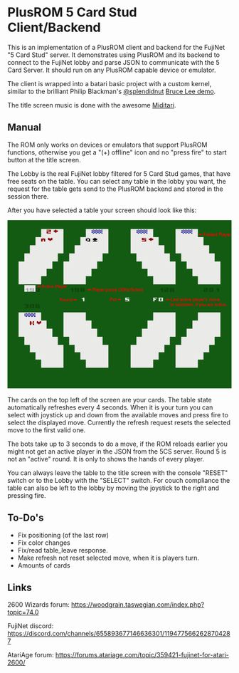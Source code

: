 # PlusROM 5 Card Stud Client/Backend

This is an implementation of a PlusROM client and backend for the FujiNet "5 Card Stud" server. It demonstrates using PlusROM and its backend to connect to the FujiNet lobby and parse JSON to communicate with the 5 Card Server. It should run on any PlusROM capable device or emulator.

The client is wrapped into a batari basic project with a custom kernel, similar to the brilliant Philip Blackman's [@splendidnut](https://forums.atariage.com/profile/42568-splendidnut/) [Bruce Lee demo](https://forums.atariage.com/topic/361350-brucelee-2600-rough-demo-in-bataribasic/).

The title screen music is done with the awesome [Miditari](https://forums.atariage.com/topic/297927-miditari-midi-to-tia-converter-tool).


## Manual
The ROM only works on devices or emulators that support PlusROM functions, otherwise you get a "(+) offline" icon and no "press fire" to start button at the title screen.

The Lobby is the real FujiNet lobby filtered for 5 Card Stud games, that have free seats on the table. You can select any table in the lobby you want, the request for the table gets send to the PlusROM backend and stored in the session there.

After you have selected a table your screen should look like this:

![Screen Shoot](images/screenshot.png)

The cards on the top left of the screen are your cards. The table state automatically refreshes every 4 seconds. When it is your turn you can select with joystick up and down from the available moves and press fire to select the displayed move. Currently the refresh request resets the selected move to the first valid one. 

The bots take up to 3 seconds to do a move, if the ROM reloads earlier you might not get an active player in the JSON from the 5CS server.
Round 5 is not an "active" round. It is only to shows the hands of every player.

You can always leave the table to the title screen with the console "RESET" switch or to the Lobby with the "SELECT" switch. For couch compliance the table can also be left to the lobby by moving the joystick to the right and pressing fire.


## To-Do's
- Fix positioning (of the last row)
- Fix color changes
- Fix/read table_leave response.
- Make refresh not reset selected move, when it is players turn.
- Amounts of cards


## Links
2600 Wizards forum: https://woodgrain.taswegian.com/index.php?topic=74.0

FujiNet discord: https://discord.com/channels/655893677146636301/1194775662628704287

AtariAge forum: https://forums.atariage.com/topic/359421-fujinet-for-atari-2600/
